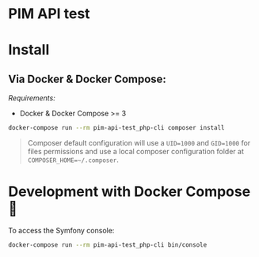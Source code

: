 # PIM API test

# Install

## Via Docker & Docker Compose:

_Requirements:_

- Docker & Docker Compose >= 3

```sh
docker-compose run --rm pim-api-test_php-cli composer install
```

> Composer default configuration will use a `UID=1000` and `GID=1000` for files permissions and use a local composer configuration folder at `COMPOSER_HOME=~/.composer`.

# Development with Docker Compose 🐳

To access the Symfony console:

```sh
docker-compose run --rm pim-api-test_php-cli bin/console
```
